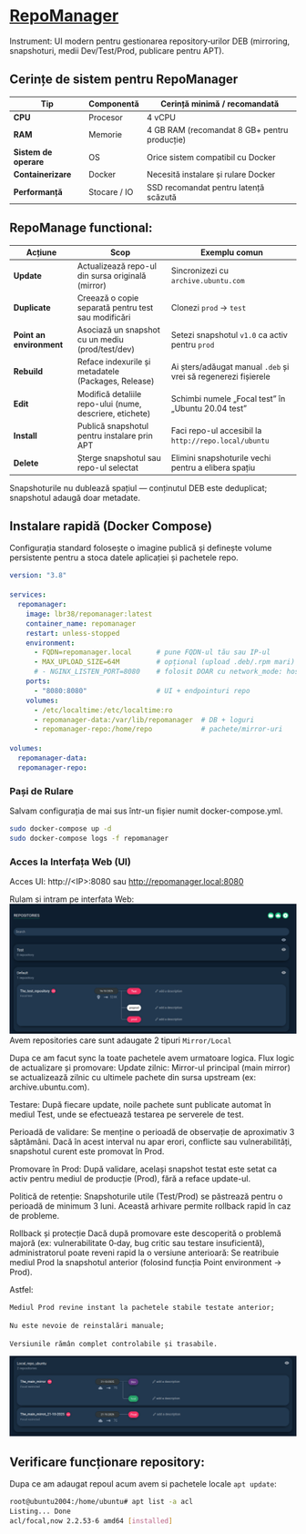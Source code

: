# [RepoManager](https://github.com/lbr38/repomanager?tab=readme-ov-file)
Instrument: UI modern pentru gestionarea repository‑urilor DEB (mirroring, snapshoturi, medii Dev/Test/Prod, publicare pentru APT).

## Cerințe de sistem pentru RepoManager
| Tip                   | Componentă                    | Cerință minimă / recomandată                                   |
|------------------------|-------------------------------|----------------------------------------------------------------|
| **CPU**                | Procesor                      | 4 vCPU                                                         |
| **RAM**                | Memorie                       | 4 GB RAM (recomandat 8 GB+ pentru producție)                   |
| **Sistem de operare**  | OS                            | Orice sistem compatibil cu Docker |
| **Containerizare**     | Docker                        | Necesită instalare și rulare Docker                            |
| **Performanță**        | Stocare / IO                  | SSD recomandat pentru latență scăzută                          |


## RepoManage functional:
| **Acțiune**              | **Scop**                                                 | **Exemplu comun**                                              |
| ------------------------ | -------------------------------------------------------- | -------------------------------------------------------------- |
| **Update**               | Actualizează repo-ul din sursa originală (mirror)        | Sincronizezi cu `archive.ubuntu.com`                           |
| **Duplicate**            | Creează o copie separată pentru test sau modificări      | Clonezi `prod` → `test`                                        |
| **Point an environment** | Asociază un snapshot cu un mediu (prod/test/dev)         | Setezi snapshotul `v1.0` ca activ pentru `prod`                |
| **Rebuild**              | Reface indexurile și metadatele (Packages, Release)      | Ai șters/adăugat manual `.deb` și vrei să regenerezi fișierele |
| **Edit**                 | Modifică detaliile repo-ului (nume, descriere, etichete) | Schimbi numele „Focal test” în „Ubuntu 20.04 test”             |
| **Install**              | Publică snapshotul pentru instalare prin APT             | Faci repo-ul accesibil la `http://repo.local/ubuntu`           |
| **Delete**               | Șterge snapshotul sau repo-ul selectat                   | Elimini snapshoturile vechi pentru a elibera spațiu            |

Snapshoturile nu dublează spațiul — conținutul DEB este deduplicat; snapshotul adaugă doar metadate.

## Instalare rapidă (Docker Compose)
Configurația standard folosește o imagine publică și definește volume persistente pentru a stoca datele aplicației și pachetele repo.
```yml
version: "3.8"

services:
  repomanager:
    image: lbr38/repomanager:latest
    container_name: repomanager
    restart: unless-stopped
    environment:
      - FQDN=repomanager.local      # pune FQDN-ul tău sau IP-ul
      - MAX_UPLOAD_SIZE=64M         # opțional (upload .deb/.rpm mari)
      # - NGINX_LISTEN_PORT=8080    # folosit DOAR cu network_mode: host
    ports:
      - "8080:8080"                 # UI + endpointuri repo
    volumes:
      - /etc/localtime:/etc/localtime:ro
      - repomanager-data:/var/lib/repomanager  # DB + loguri
      - repomanager-repo:/home/repo            # pachete/mirror-uri

volumes:
  repomanager-data:
  repomanager-repo:
```
### Pași de Rulare
Salvam configurația de mai sus într-un fișier numit docker-compose.yml.
```bash
sudo docker-compose up -d 
sudo docker-compose logs -f repomanager
```
### Acces la Interfața Web (UI)
Acces UI: http://\<IP\>:8080 sau http://repomanager.local:8080

Rulam si intram pe interfata Web:
![alt text](repo_example.png)
Avem repositories care sunt adaugate 2 tipuri `Mirror/Local` 

Dupa ce am facut sync la toate pachetele avem urmatoare logica.
Flux logic de actualizare și promovare:
Update zilnic: Mirror-ul principal (main mirror) se actualizează zilnic cu ultimele pachete din sursa upstream (ex: archive.ubuntu.com).

Testare: După fiecare update, noile pachete sunt publicate automat în mediul Test, unde se efectuează testarea pe serverele de test.

Perioadă de validare: Se menține o perioadă de observație de aproximativ 3 săptămâni. Dacă în acest interval nu apar erori, conflicte sau vulnerabilități, snapshotul curent este promovat în Prod.

Promovare în Prod: După validare, același snapshot testat este setat ca activ pentru mediul de producție (Prod), fără a reface update-ul.

Politică de retenție: Snapshoturile utile (Test/Prod) se păstrează pentru o perioadă de minimum 3 luni. Această arhivare permite rollback rapid în caz de probleme.

Rollback și protecție
Dacă după promovare este descoperită o problemă majoră (ex: vulnerabilitate 0‑day, bug critic sau testare insuficientă), administratorul poate reveni rapid la o versiune anterioară:
Se reatribuie mediul Prod la snapshotul anterior (folosind funcția Point environment → Prod).

Astfel:

    Mediul Prod revine instant la pachetele stabile testate anterior;

    Nu este nevoie de reinstalări manuale;

    Versiunile rămân complet controlabile și trasabile.
    
![alt text](mirrot_repo.png)
## Verificare funcționare repository:
Dupa ce am adaugat repoul acum avem si pachetele locale `apt update`:
```bash
root@ubuntu2004:/home/ubuntu# apt list -a acl 
Listing... Done
acl/focal,now 2.2.53-6 amd64 [installed]
```
